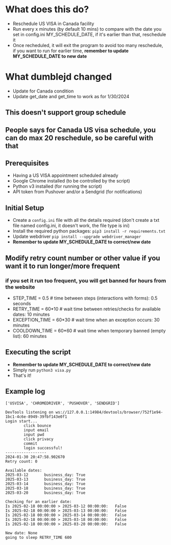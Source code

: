 

# What does this do?
- Reschedule US VISA in Canada facility
- Run every x minutes (by default 10 mins) to compare with the date you set in config.ini MY_SCHEDULE_DATE, if it's earlier than that, reschedule it
- Once recheduled, it will exit the program to avoid too many reschedule, if you want to run for earlier time, **remember to update MY_SCHEDULE_DATE to new date**

# What dumblejd changed
- Update for Canada condition
- Update get_date and get_time to work as for 1/30/2024

## This doesn't support group schedule

## People says for Canada US visa schedule, you can do max 20 reschedule, so be careful with that

## Prerequisites
- Having a US VISA appointment scheduled already
- Google Chrome installed (to be controlled by the script)
- Python v3 installed (for running the script)
- API token from Pushover and/or a Sendgrid (for notifications)



## Initial Setup
- Create a `config.ini` file with all the details required (don't create a txt file named config.ini, it doesn't work, the file type is ini)
- Install the required python packages: `pip3 install -r requirements.txt`
- Update webdriver `pip install --upgrade webdriver_manager`
- **Remember to update MY_SCHEDULE_DATE to correct/new date**

## Modify retry count number or other value if you want it to run longer/more frequent
### if you set it run too frequent, you will get banned for hours from the website
 - STEP_TIME = 0.5  # time between steps (interactions with forms): 0.5 seconds
 - RETRY_TIME = 60*10  # wait time between retries/checks for available dates: 10 minutes
 - EXCEPTION_TIME = 60*30  # wait time when an exception occurs: 30 minutes
 - COOLDOWN_TIME = 60*60  # wait time when temporary banned (empty list): 60 minutes

## Executing the script
- **Remember to update MY_SCHEDULE_DATE to correct/new date**
- Simply run `python3 visa.py`
- That's it!


## Example log
```
['USVISA', 'CHROMEDRIVER', 'PUSHOVER', 'SENDGRID']

DevTools listening on ws://127.0.0.1:14984/devtools/browser/752f1e94-1bc1-4c6e-8949-39fbf143e0f1
Login start...
        click bounce
        input email
        input pwd
        click privacy
        commit
        login successful!
------------------
2024-01-30 20:47:58.902670
Retry count: 0

Available dates:
2025-03-12       business_day: True
2025-03-13       business_day: True
2025-03-14       business_day: True
2025-03-18       business_day: True
2025-03-20       business_day: True

Checking for an earlier date:
Is 2025-02-18 00:00:00 > 2025-03-12 00:00:00:   False
Is 2025-02-18 00:00:00 > 2025-03-13 00:00:00:   False
Is 2025-02-18 00:00:00 > 2025-03-14 00:00:00:   False
Is 2025-02-18 00:00:00 > 2025-03-18 00:00:00:   False
Is 2025-02-18 00:00:00 > 2025-03-20 00:00:00:   False

New date: None
going to sleep RETRY_TIME 600
```
